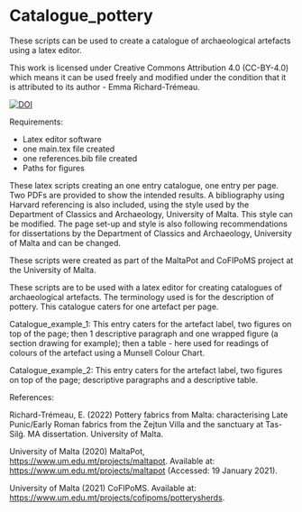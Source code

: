 # Catalogue_pottery
These scripts can be used to create a catalogue of archaeological artefacts using a latex editor. 

This work is licensed under Creative Commons Attribution 4.0 (CC-BY-4.0) which means it can be used freely and modified under the condition that it is attributed to its author - Emma Richard-Trémeau. 

[![DOI](https://zenodo.org/badge/DOI/10.5281/zenodo.7737540.svg)](https://doi.org/10.5281/zenodo.7737540)


Requirements: 
- Latex editor software
- one main.tex file created
- one references.bib file created
- Paths for figures

These latex scripts creating an one entry catalogue, one entry per page. Two PDFs are provided to show the intended results. A bibliography using Harvard referencing is also included, using the style used by the Department of Classics and Archaeology, University of Malta. This style can be modified. The page set-up and style is also following recommendations for dissertations by the Department of Classics and Archaeology, University of Malta and can be changed.

These scripts were created as part of the MaltaPot and CoFIPoMS project at the University of Malta. 


These scripts are to be used with a latex editor for creating catalogues of archaeological artefacts. The terminology used is for the description of pottery. This catalogue caters for one artefact per page. 


Catalogue_example_1:
This entry caters for the artefact label, two figures on top of the page; then 1 descriptive paragraph and one wrapped figure (a section drawing for example); then a table - here used for readings of colours of the artefact using a Munsell Colour Chart. 

Catalogue_example_2: 
This entry caters for the artefact label, two figures on top of the page; descriptive paragraphs and a descriptive table. 





References: 

Richard-Trémeau, E. (2022) Pottery fabrics from Malta: characterising Late Punic/Early Roman fabrics from the Żejtun Villa and the sanctuary at Tas-Silġ. MA dissertation. University of Malta.

University of Malta (2020) MaltaPot, https://www.um.edu.mt/projects/maltapot. Available at: https://www.um.edu.mt/projects/maltapot (Accessed: 19 January 2021).

University of Malta (2021) CoFIPoMS. Available at: https://www.um.edu.mt/projects/cofipoms/potterysherds.

